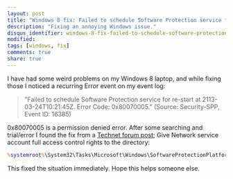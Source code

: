 ```yaml
---
layout: post
title: "Windows 8 fix: Failed to schedule Software Protection service for re-start - 0x80070005"
description: "Fixing an annoying Windows issue."
disqus_identifier: windows-8-fix-failed-to-schedule-software-protection-service-for-re-start---0x80070005
modified:
tags: [windows, fix]
comments: true
share: true
---
```


I have had some weird problems on my Windows 8 laptop, and while fixing those
I noticed a recurring Error event on my event log:

> "Failed to schedule Software Protection service for re-start at 2113-03-24T10:21:45Z. Error Code: 0x80070005." (Source: Security-SPP, Event ID: 16385)

0x80070005 is a permission denied error. After some searching and trial/error I found
the fix from a [Technet forum post](http://social.technet.microsoft.com/Forums/en-US/winserver8gen/thread/51432342-0d53-4ab4-b366-2482f95279ff/);
Give Network service account full access control rights to the directory:

```bat
%systemroot%\System32\Tasks\Microsoft\Windows\SoftwareProtectionPlatform
```

This fixed the situation immediately. Hope this helps someone else.
